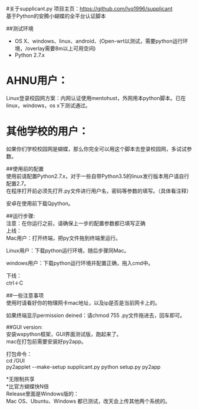 #关于supplicant.py
项目主页：https://github.com/lyq1996/supplicant  
基于Python的安腾小蝴蝶的全平台认证脚本

##测试环境
* OS X、windows、linux、android、(Open-wrt以测试，需要python运行环境，/overlay需要8m以上可用空间)
* Python 2.7.x

# AHNU用户：
Linux登录校园网方案：内网认证使用mentohust，外网用本python脚本。已在linux，windows，os x下测试通过。


# 其他学校的用户：
如果你们学校校园网是蝴蝶，那么你完全可以用这个脚本去登录校园网，多试试参数。


##使用前的配置  
使用前请配置Python2.7.x，对于一些自带Python3.5的linux发行版本用户请自行配置2.7。  
在程序打开前必须先打开.py文件进行用户名，密码等参数的填写。（具体看注释）  

安卓在使用前下载Qpython。


##运行步骤:  
注意：在你运行之前，请确保上一步的配置参数都已填写正确  
上线：  
Mac用户：打开终端，把py文件拖到终端里运行。

Linux用户：下载python运行环境，随后步骤同Mac。

windows用户：下载python运行环境并配置正确，拖入cmd中。  

下线：  
ctrl＋C

##一些注意事项  
使用时请看好你的物理网卡mac地址，以及ip是否是当前网卡上的。  

如果终端显示permission deined：请chmod 755 .py文件拖进去，回车即可。  

##GUI version:  
安装wxpython框架，GUI界面测试版，跑起来了。  
mac在打包前需要安装好py2app。  

打包命令：  
cd /GUI  
py2applet --make-setup supplicant.py
python setup.py py2app  

*无限制共享  
*比官方蝴蝶快N倍  
Release里面是Windows版的：  
Mac OS、Ubuntu、Windows  都已测试，改天会上传其他两个系统的。
  

